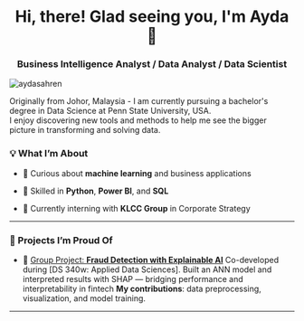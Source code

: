 <h1 align="center">Hi, there! Glad seeing you, I'm Ayda 👋</h1>
<h3 align="center">Business Intelligence Analyst / Data Analyst / Data Scientist</h3>

<p align="left">
  <img src="https://komarev.com/ghpvc/?username=aydasahren&label=Profile%20views&color=0e75b6&style=flat" alt="aydasahren" />
</p>

Originally from Johor, Malaysia - I am currently pursuing a bachelor's degree in Data Science at Penn State University, USA.  
I enjoy discovering new tools and methods to help me see the bigger picture in transforming and solving data. 

### 💡 What I’m About

- 🧠 Curious about **machine learning** and business applications
  
- 🧰 Skilled in **Python**, **Power BI**, and **SQL** 
  
- 💼 Currently interning with **KLCC Group** in Corporate Strategy 

---

### 📌 Projects I’m Proud Of

- 🔐 [Group Project: **Fraud Detection with Explainable AI**]()
  Co-developed during [DS 340w: Applied Data Sciences].
  Built an ANN model and interpreted results with SHAP — bridging performance and interpretability in fintech
  **My contributions**: data preprocessing, visualization, and model training.


---

